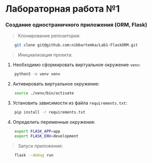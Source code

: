 # Лабораторная работа №1 
### Создание одностраничного приложения (ORM, Flask)


> Клонирование репозитория:
```bash
    git clone git@github.com:nibbartemka/Lab1-FlaskORM.git
```

> Инициализация проекта:

1. Необходимо сформировать виртуальное окружение `venv`:
```bash
    python3 -m venv venv
```

2. Активировать виртуальное окружение:
```bash
    source ./venv/bin/activate
```

3. Установить зависимости из файла  `requirements.txt`:
```bash
    pip install -r requirements.txt
```

4. Определить переменные окружения:
```bash
    export FLASK_APP=app
    export FLASK_ENV=development
```

> Запуск приложения:

```bash
    flask --debug run
```
